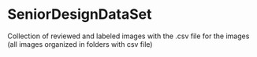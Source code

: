 # SeniorDesignDataSet
Collection of reviewed and labeled images with the .csv file for the images (all images organized in folders with csv file)
